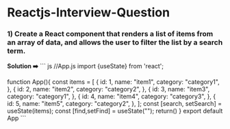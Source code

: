 # Reactjs-Interview-Question

### 1) Create a React component that renders a list of items from an array of data, and allows the user to filter the list by a search term.
 <b>Solution ➡️</b>
    ``` js
//App.js
import {useState} from 'react';

function App(){
const items = [
    {
      id: 1,
      name: "item1",
      category: "category1",
    },
    {
      id: 2,
      name: "item2",
      category: "category2",
    },
    {
      id: 3,
      name: "item3",
      category: "category1",
    },
    {
      id: 4,
      name: "item4",
      category: "category3",
    },
    {
      id: 5,
      name: "item5",
      category: "category2",
    },
  ];
const [search, setSearch] = useState(items);
const [find,setFind] = useState("");
return()
}
export default App
     ```
